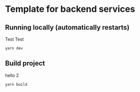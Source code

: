 # Template for backend services

## Running locally (automatically restarts)

Test Test

```
yarn dev
```

## Build project

hello 2

```
yarn build
```
